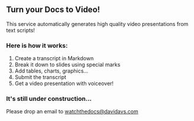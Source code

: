 ## Turn your Docs to Video!

This service automatically generates
high quality video presentations from text scripts!

### Here is how it works:

1. Create a transcript in Markdown
2. Break it down to slides using special marks
3. Add tables, charts, graphics...
4. Submit the transcript
5. Get a video presentation with voiceover!


### It's still under construction...

Please drop an email to [watchthedocs@davidavs.com](mailto:watchthedocs@davidavs.com)
